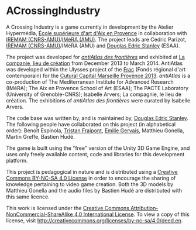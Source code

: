 ACrossingIndustry
=================

A Crossing Industry is a game currently in development by the Atelier Hypermédia, [École supérieure d'art d'Aix en Provence](http://www.ecole-art-aix.fr) in collaboration with [IREMAM (CNRS-AMU)](http://iremam.cnrs.fr)/[IMéRA (AMU)](http://www.imera.fr/). The project leads are Cedric Parizot, [IREMAM (CNRS-AMU)](http://iremam.cnrs.fr)/IMéRA (AMU) and [Douglas Edric Stanley](http://www.abstractmachine.net/biography) (ESAA).

The project was developed for *[antiAtlas des frontières](http://www.antiatlas.net)* and exhibited at [La companie, lieu de création](http://www.la-compagnie.org) from December 2013 to March 2014. AntiAtlas was developed within the Ulysses project of the [Frac](http://www.fracpaca.org) (Fonds régional d'art contemporain) for the [Cutural Capital Marseille Provence 2013](http://www.mp2013.fr). *antiAtlas* is a co-production of The Mediterranean Institute for Advanced Research (IMéRA); The Aix en Provence School of Art (ESAA); The PACTE Laboratory (University of Grenoble-CNRS); Isabelle Arvers; La compagnie, le lieu de création. The exhibitions of *antiAtlas des frontières* were curated by Isabelle Arvers.

The code base was written by, and is maintained by, [Douglas Edric Stanley](https://github.com/abstractmachine/). The following people have collaborated on this project (in alphabetical order): Benoît Espinola, [Tristan Fraipont](http://navicorp.org), [Emilie Gervais](http://www.emiliegervais.com), Matthieu Gonella, Martin Greffe, Bastien Hudé.

The game is built using the "free" version of the Unity 3D Game Engine, and uses only freely available content, code and libraries for this development platform.

This project is pedagogical in nature and is distributed using a [Creative Commons BY-NC-SA 4.0 License](http://creativecommons.org/licenses/by-nc-sa/4.0/deed.en) in order to encourage the sharing of knowledge pertaining to video game creation. Both the 3D models by Matthieu Gonella and the audio files by Bastien Hudé are distributed with this same licence.

This work is licensed under the [Creative Commons Attribution-NonCommercial-ShareAlike 4.0 International License](http://creativecommons.org/licenses/by-nc-sa/4.0/deed.en). To view a copy of this license, visit http://creativecommons.org/licenses/by-nc-sa/4.0/deed.en.
